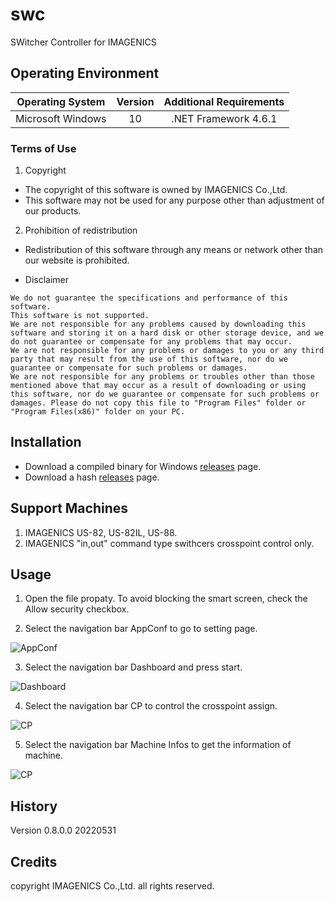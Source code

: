 # swc
SWitcher Controller for IMAGENICS

## Operating Environment
| Operating System  | Version          | Additional Requirements |
|:-----------------:|:----------------:|:-----------------------:|
| Microsoft Windows | 10               | .NET Framework 4.6.1    |

### Terms of Use
1. Copyright
+ The copyright of this software is owned by IMAGENICS Co.,Ltd.
+ This software may not be used for any purpose other than adjustment of our products.

2. Prohibition of redistribution
+ Redistribution of this software through any means or network other than our website is prohibited.

- Disclaimer

```
We do not guarantee the specifications and performance of this software. 
This software is not supported. 
We are not responsible for any problems caused by downloading this software and storing it on a hard disk or other storage device, and we do not guarantee or compensate for any problems that may occur.  
We are not responsible for any problems or damages to you or any third party that may result from the use of this software, nor do we guarantee or compensate for such problems or damages.  
We are not responsible for any problems or troubles other than those mentioned above that may occur as a result of downloading or using this software, nor do we guarantee or compensate for such problems or damages. Please do not copy this file to "Program Files" folder or "Program Files(x86)" folder on your PC.
```

## Installation
- Download a compiled binary for Windows [releases](https://github.com/akiraoku/swc/releases/download/v1/swc.exe) page.
- Download a hash [releases](https://github.com/akiraoku/swc/releases/download/v1/swc.hash) page.

## Support Machines
1. IMAGENICS US-82, US-82IL, US-88.
2. IMAGENICS "in,out" command type swithcers crosspoint control only. 

## Usage

1. Open the file propaty. To avoid blocking the smart screen, check the Allow security checkbox.

2. Select the navigation bar AppConf to go to setting page.
<img src="https://github.com/akiraoku/swc/releases/download/v1/20220531_swc_page_5_1.png" alt="AppConf" title="AppConf">

3. Select the navigation bar Dashboard and press start.
<img src="https://github.com/akiraoku/swc/releases/download/v1/20220531_swc_page_1_2.png" alt="Dashboard" title="Dashboard">

4. Select the navigation bar CP to control the crosspoint assign.
<img src="https://github.com/akiraoku/swc/releases/download/v1/20220531_swc_page_2_1.png" alt="CP" title="CP">

5. Select the navigation bar Machine Infos to get the information of machine.
<img src="https://github.com/akiraoku/swc/releases/download/v1/20220531_swc_page_3_1.png" alt="CP" title="CP">

## History

Version 0.8.0.0 20220531

## Credits
copyright IMAGENICS Co.,Ltd. all rights reserved.

